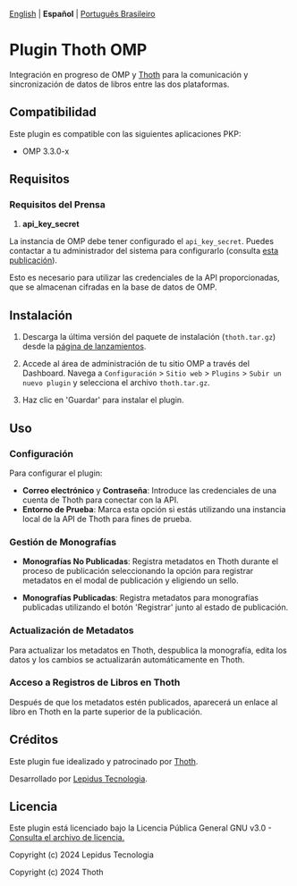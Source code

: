 [English](/README.md) | **Español** | [Português Brasileiro](/docs/README-pt_BR.md)

# Plugin Thoth OMP

Integración en progreso de OMP y [Thoth](https://thoth.pub/) para la comunicación y sincronización de datos de libros entre las dos plataformas.

## Compatibilidad

Este plugin es compatible con las siguientes aplicaciones PKP:

- OMP 3.3.0-x

## Requisitos

### Requisitos del Prensa

1. **api_key_secret**

La instancia de OMP debe tener configurado el `api_key_secret`. Puedes contactar a tu administrador del sistema para configurarlo (consulta [esta publicación](https://forum.pkp.sfu.ca/t/how-to-generate-a-api-key-secret-code-in-ojs-3/72008)).

Esto es necesario para utilizar las credenciales de la API proporcionadas, que se almacenan cifradas en la base de datos de OMP.

## Instalación

1. Descarga la última versión del paquete de instalación (`thoth.tar.gz`) desde la [página de lanzamientos](https://github.com/lepidus/thoth-omp-plugin/releases).

2. Accede al área de administración de tu sitio OMP a través del Dashboard. Navega a `Configuración` > `Sitio web` > `Plugins` > `Subir un nuevo plugin` y selecciona el archivo `thoth.tar.gz`.

3. Haz clic en 'Guardar' para instalar el plugin.

## Uso

### Configuración

Para configurar el plugin:

- **Correo electrónico** y **Contraseña**: Introduce las credenciales de una cuenta de Thoth para conectar con la API.
- **Entorno de Prueba**: Marca esta opción si estás utilizando una instancia local de la API de Thoth para fines de prueba.

### Gestión de Monografías

- **Monografías No Publicadas**: Registra metadatos en Thoth durante el proceso de publicación seleccionando la opción para registrar metadatos en el modal de publicación y eligiendo un sello.

- **Monografías Publicadas**: Registra metadatos para monografías publicadas utilizando el botón 'Registrar' junto al estado de publicación.

### Actualización de Metadatos

Para actualizar los metadatos en Thoth, despublica la monografía, edita los datos y los cambios se actualizarán automáticamente en Thoth.

### Acceso a Registros de Libros en Thoth

Después de que los metadatos estén publicados, aparecerá un enlace al libro en Thoth en la parte superior de la publicación.

## Créditos

Este plugin fue idealizado y patrocinado por [Thoth](https://thoth.pub/).

Desarrollado por [Lepidus Tecnologia](https://github.com/lepidus).

## Licencia

Este plugin está licenciado bajo la Licencia Pública General GNU v3.0 - [Consulta el archivo de licencia.](/LICENSE)

Copyright (c) 2024 Lepidus Tecnologia

Copyright (c) 2024 Thoth